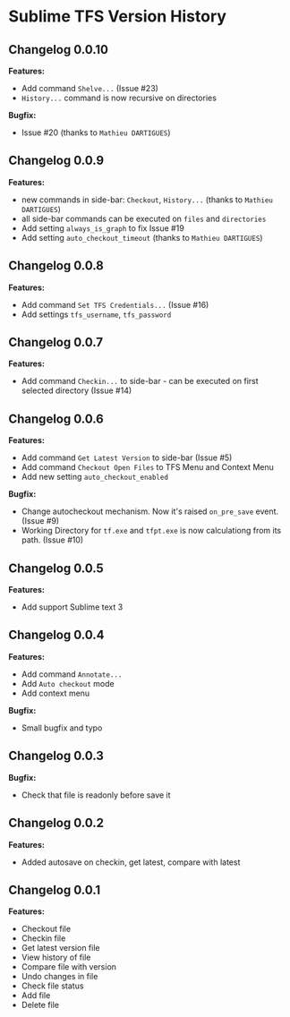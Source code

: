 # Sublime TFS Version History

## Changelog 0.0.10

**Features:**

- Add command `Shelve...` (Issue #23)
- `History...` command is now recursive on directories

**Bugfix:**

- Issue #20 (thanks to `Mathieu DARTIGUES`)

## Changelog 0.0.9

**Features:**

- new commands in side-bar: `Checkout`, `History...` (thanks to `Mathieu DARTIGUES`)
- all side-bar commands can be executed on `files` and `directories`
- Add setting `always_is_graph` to fix Issue #19
- Add setting `auto_checkout_timeout` (thanks to `Mathieu DARTIGUES`)

## Changelog 0.0.8

**Features:**

- Add command `Set TFS Credentials...` (Issue #16)
- Add settings `tfs_username`, `tfs_password`

## Changelog 0.0.7

**Features:**

- Add command `Checkin...` to side-bar - can be executed on first selected directory (Issue #14)

## Changelog 0.0.6

**Features:**

- Add command `Get Latest Version` to side-bar (Issue #5)
- Add command `Checkout Open Files` to TFS Menu and Context Menu
- Add new setting `auto_checkout_enabled`

**Bugfix:**

- Change autocheckout mechanism. Now it's raised `on_pre_save` event. (Issue #9)
- Working Directory for `tf.exe` and `tfpt.exe` is now calculationg from its path. (Issue #10)

## Changelog 0.0.5

**Features:**

- Add support Sublime text 3

## Changelog 0.0.4

**Features:**

- Add command `Annotate...`
- Add `Auto checkout` mode
- Add context menu

**Bugfix:**

- Small bugfix and typo

## Changelog 0.0.3

**Bugfix:**

- Check that file is readonly before save it

## Changelog 0.0.2

**Features:**

- Added autosave on checkin, get latest, compare with latest

## Changelog 0.0.1

**Features:**

- Checkout file
- Checkin file
- Get latest version file
- View history of file
- Compare file with version
- Undo changes in file
- Check file status
- Add file
- Delete file
